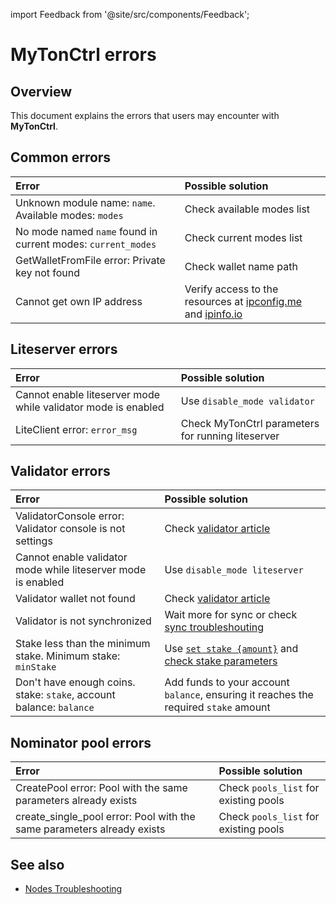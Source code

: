 import Feedback from '@site/src/components/Feedback';

# MyTonCtrl errors

## Overview

This document explains the errors that users may encounter with **MyTonCtrl**.

## Common errors

| Error | Possible solution |
|:---------------------------------------------------------------------------|:----------------------------------------------------------------------|
| Unknown module name: `name`. Available modes: `modes` | Check available modes list |
| No mode named `name` found in current modes: `current_modes` | Check current modes list |
| GetWalletFromFile error: Private key not found | Check wallet name path |
| Cannot get own IP address | Verify access to the resources at [ipconfig.me](https://ifconfig.me/ip) and [ipinfo.io](https://ipinfo.io/ip) |

## Liteserver errors

| Error | Possible solution |
|:---------------------------------------------------------------------------|:----------------------------------------------------------------------|
| Cannot enable liteserver mode while validator mode is enabled | Use `disable_mode validator` |
| LiteClient error: `error_msg` | Check MyTonCtrl parameters for running liteserver |

## Validator errors

| Error | Possible solution |
|:---------------------------------------------------------------------------|:---------------------------------------------------------------------------------------------------------|
| ValidatorConsole error: Validator console is not settings | Check [validator article](/v3/guidelines/nodes/nodes-troubleshooting#validator-console-is-not-settings) |
| Cannot enable validator mode while liteserver mode is enabled | Use `disable_mode liteserver` |
| Validator wallet not found | Check [validator article](/v3/guidelines/nodes/running-nodes/validator-node#view-the-list-of-wallets) |
| Validator is not synchronized | Wait more for sync or check [sync troubleshouting](/v3/guidelines/nodes/nodes-troubleshooting#about-no-progress-in-node-synchronization-within-3-hours) |
| Stake less than the minimum stake. Minimum stake: `minStake` | Use [`set stake {amount}`](/v3/guidelines/nodes/running-nodes/validator-node#your-validator-is-now-ready) and [check stake parameters](/v3/documentation/network/configs/blockchain-configs#param-17) |
| Don't have enough coins. stake: `stake`, account balance: `balance` | Add funds to your account `balance`, ensuring it reaches the required `stake` amount |

## Nominator pool errors

| Error | Possible solution |
|:---------------------------------------------------------------------------|:----------------------------------------------------------------------|
| CreatePool error: Pool with the same parameters already exists | Check `pools_list` for existing pools |
| create_single_pool error: Pool with the same parameters already exists | Check `pools_list` for existing pools |

## See also

* [Nodes Troubleshooting](/v3/guidelines/nodes/nodes-troubleshooting)
<Feedback />

